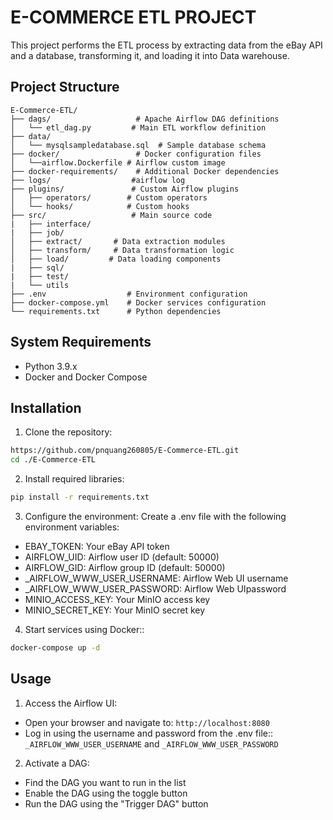 # E-COMMERCE ETL PROJECT

This project performs the ETL process by extracting data from the eBay API and a database, transforming it, and loading it into Data warehouse.

## Project Structure

```
E-Commerce-ETL/
├── dags/                   # Apache Airflow DAG definitions
│   └── etl_dag.py         # Main ETL workflow definition
├── data/
│   └── mysqlsampledatabase.sql  # Sample database schema
├── docker/                 # Docker configuration files
│   └──airflow.Dockerfile # Airflow custom image
├── docker-requirements/    # Additional Docker dependencies
├── logs/                  #airflow log
├── plugins/               # Custom Airflow plugins
│   ├── operators/        # Custom operators
│   └── hooks/            # Custom hooks
├── src/                   # Main source code
|   ├── interface/
|   ├── job/
│   ├── extract/       # Data extraction modules
│   ├── transform/     # Data transformation logic
│   ├── load/         # Data loading components
|   ├── sql/
|   ├── test/
|   └── utils
├── .env                  # Environment configuration
├── docker-compose.yml    # Docker services configuration
└── requirements.txt      # Python dependencies
```
## System Requirements

- Python 3.9.x
- Docker and Docker Compose

## Installation

1. Clone the repository:
```bash
https://github.com/pnquang260805/E-Commerce-ETL.git
cd ./E-Commerce-ETL
```

2. Install required libraries:
```bash
pip install -r requirements.txt
```

3. Configure the environment: 
Create a .env file with the following environment variables:
+ EBAY_TOKEN: Your eBay API token
+ AIRFLOW_UID: Airflow user ID (default: 50000)
+ AIRFLOW_GID: Airflow group ID (default: 50000)
+ _AIRFLOW_WWW_USER_USERNAME: Airflow Web UI username
+ _AIRFLOW_WWW_USER_PASSWORD: Airflow Web UIpassword
+ MINIO_ACCESS_KEY: Your MinIO access key
+ MINIO_SECRET_KEY: Your MinIO secret key

4. Start services using Docker::
```bash
docker-compose up -d
```

## Usage

1. Access the Airflow UI:
- Open your browser and navigate to: `http://localhost:8080`
- Log in using the username and password from the .env file:: ```_AIRFLOW_WWW_USER_USERNAME``` and ```_AIRFLOW_WWW_USER_PASSWORD```

2. Activate a DAG:
- Find the DAG you want to run in the list
- Enable the DAG using the toggle button
- Run the DAG using the "Trigger DAG" button
